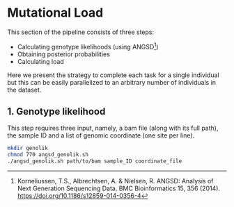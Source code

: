 # Mutational Load
This section of the pipeline consists of three steps:

- Calculating genotype likelihoods (using ANGSD[^1])
- Obtaining posterior probabilities
- Calculating load

Here we present the strategy to complete each task for a single individual but this can be easily parallelized to an arbitrary number of individuals in the dataset.
[^1]:Korneliussen, T.S., Albrechtsen, A. & Nielsen, R. ANGSD: Analysis of Next Generation Sequencing Data. BMC Bioinformatics 15, 356 (2014). https://doi.org/10.1186/s12859-014-0356-4 

## 1. Genotype likelihood
This step requires three input, namely, a bam file (along with its full path), the sample ID and a list of genomic coordinate (one site per line).

```sh
mkdir genolik
chmod 770 angsd_genolik.sh
./angsd_genolik.sh path/to/bam sample_ID coordinate_file
```
